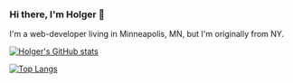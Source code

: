 ### Hi there, I'm Holger 👋

I'm a web-developer living in Minneapolis, MN, but I'm originally from NY.

<!--
**Holgermueller/Holgermueller** is a ✨ _special_ ✨ repository because its `README.md` (this file) appears on your GitHub profile.

Here are some ideas to get you started:

- 🔭 I’m currently working on ...
- 🌱 I’m currently learning ...
- 👯 I’m looking to collaborate on ...
- 🤔 I’m looking for help with ...
- 💬 Ask me about ...
- 📫 How to reach me: ...
- 😄 Pronouns: ...
- ⚡ Fun fact: ...
-->


[![Holger's GitHub stats](https://github-readme-stats.vercel.app/api?username=Holgermueller)](https://github.com/anuraghazra/github-readme-stats)


[![Top Langs](https://github-readme-stats.vercel.app/api/top-langs/?username=Holgermueller)](https://github.com/anuraghazra/github-readme-stats)
